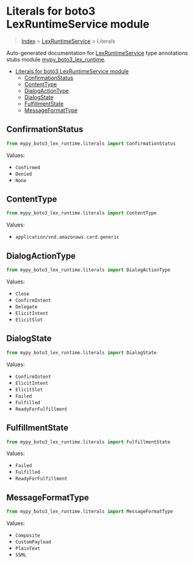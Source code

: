 # Literals for boto3 LexRuntimeService module

> [Index](../README.md) > [LexRuntimeService](./README.md) > Literals

Auto-generated documentation for [LexRuntimeService](https://boto3.amazonaws.com/v1/documentation/api/latest/reference/services/lex-runtime.html#LexRuntimeService)
type annotations stubs module [mypy_boto3_lex_runtime](https://pypi.org/project/mypy-boto3-lex-runtime/).

- [Literals for boto3 LexRuntimeService module](#literals-for-boto3-lexruntimeservice-module)
  - [ConfirmationStatus](#confirmationstatus)
  - [ContentType](#contenttype)
  - [DialogActionType](#dialogactiontype)
  - [DialogState](#dialogstate)
  - [FulfillmentState](#fulfillmentstate)
  - [MessageFormatType](#messageformattype)

## ConfirmationStatus

```python
from mypy_boto3_lex_runtime.literals import ConfirmationStatus
```

Values:

- `Confirmed`
- `Denied`
- `None`

## ContentType

```python
from mypy_boto3_lex_runtime.literals import ContentType
```

Values:

- `application/vnd.amazonaws.card.generic`

## DialogActionType

```python
from mypy_boto3_lex_runtime.literals import DialogActionType
```

Values:

- `Close`
- `ConfirmIntent`
- `Delegate`
- `ElicitIntent`
- `ElicitSlot`

## DialogState

```python
from mypy_boto3_lex_runtime.literals import DialogState
```

Values:

- `ConfirmIntent`
- `ElicitIntent`
- `ElicitSlot`
- `Failed`
- `Fulfilled`
- `ReadyForFulfillment`

## FulfillmentState

```python
from mypy_boto3_lex_runtime.literals import FulfillmentState
```

Values:

- `Failed`
- `Fulfilled`
- `ReadyForFulfillment`

## MessageFormatType

```python
from mypy_boto3_lex_runtime.literals import MessageFormatType
```

Values:

- `Composite`
- `CustomPayload`
- `PlainText`
- `SSML`
